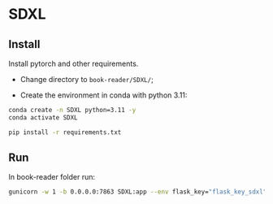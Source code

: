# SDXL

## Install

Install pytorch and other requirements.

- Change directory to `book-reader/SDXL/`;

- Create the environment in conda with python 3.11:
```bash
conda create -n SDXL python=3.11 -y
conda activate SDXL
```

```bash
pip install -r requirements.txt
```

## Run

In book-reader folder run:

```bash
gunicorn -w 1 -b 0.0.0.0:7863 SDXL:app --env flask_key="flask_key_sdxl"
```
